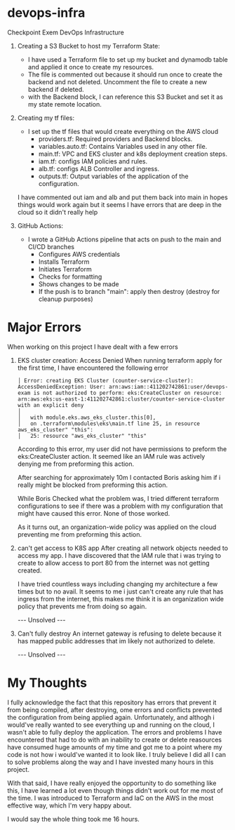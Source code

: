 # devops-infra
Checkpoint Exem DevOps Infrastructure

1. Creating a S3 Bucket to host my Terraform State:
    - I have used a Terraform file to set up my bucket and dynamodb table and applied it once to create my resources.
    - The file is commented out because it should run once to create the backend and not deleted. Uncomment the file to create a new backend if deleted.
    - with the Backend block, I can reference this S3 Bucket and set it as my state remote location.

2. Creating my tf files:
    - I set up the tf files that would create everything on the AWS cloud
        - providers.tf:  Required providers and Backend blocks.
        - variables.auto.tf: Contains Variables used in any other file.
        - main.tf: VPC and EKS cluster and k8s deployment creation steps.
        - iam.tf: configs IAM policies and rules.
        - alb.tf: configs ALB Controller and ingress.
        - outputs.tf: Output variables of the application of the configuration.

    I have commented out iam and alb and put them back into main in hopes things would work again but it seems I have errors that are deep in the cloud so it didn't really help

3. GitHub Actions:
    - I wrote a GitHub Actions pipeline that acts on push to the main and CI/CD branches
        - Configures AWS credentials
        - Installs Terraform
        - Initiates Terraform
        - Checks for formatting 
        - Shows changes to be made
        - If the push is to branch "main": apply then destroy (destroy for cleanup purposes)

# Major Errors
When working on this project I have dealt with a few errors

1. EKS cluster creation: Access Denied
    When running terraform apply for the first time, I have encountered the following error
    ```
    │ Error: creating EKS Cluster (counter-service-cluster): AccessDeniedException: User: arn:aws:iam::411202742861:user/devops-exam is not authorized to perform: eks:CreateCluster on resource: arn:aws:eks:us-east-1:411202742861:cluster/counter-service-cluster with an explicit deny
    │
    │   with module.eks.aws_eks_cluster.this[0],
    │   on .terraform\modules\eks\main.tf line 25, in resource aws_eks_cluster" "this":
    │   25: resource "aws_eks_cluster" "this"
    ```
    According to this error, my user did not have permissions to preform the eks:CreateCluster action. It seemed like an IAM rule was actively denying me from preforming this action.
    
    After searching for approximately 10m I contacted Boris asking him if i really might be blocked from preforming this action.
    
    While Boris Checked what the problem was, I tried different terraform configurations to see if there was a problem with my configuration that might have caused this error.
    None of those worked.

    As it turns out, an organization-wide policy was applied on the cloud preventing me from preforming this action.


2. can't get access to K8S app
    After creating all network objects needed to access my app. I have discovered that the IAM rule that i was trying to create to allow access to port 80 from the internet was not getting created.

    I have tried countless ways including changing my architecture a few times but to no avail.
    It seems to me i just can't create any rule that has ingress from the internet, this makes me think it is an organization wide policy that prevents me from doing so again.

    --- Unsolved ---

3. Can't fully destroy
    An internet gateway is refusing to delete because it has mapped public addresses that im likely not authorized to delete. 
    
    --- Unsolved ---


# My Thoughts
I fully acknowledge the fact that this repository has errors that prevent it from being compiled, after destroying, ome errors and conflicts prevented the configuration from being applied again.
Unfortunately, and althogh i would've really wanted to see everything up and running on the cloud, I wasn't able to fully deploy the application.
The errors and problems I have encountered that had to do with an inability to create or delete reasources have consumed huge amounts of my time and got me to a point where my code is not how i would've wanted it to look like.
I truly believe I did all I can to solve problems along the way and I have invested many hours in this project.

With that said, I have really enjoyed the opportunity to do something like this, I have learned a lot even though things didn't work out for me most of the time.
I was introduced to Terraform and IaC on the AWS in the most effective way, which I'm very happy about.



I would say the whole thing took me 16 hours.